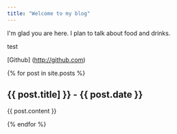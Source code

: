 ```yaml
---
title: "Welcome to my blog"
---
```


I'm glad you are here. I plan to talk about food and drinks.

test

[Github] (http://github.com)

{% for post in site.posts %}
  <h2>{{ post.title] }} - {{ post.date }}</h2>
  <p>{{ post.content }}</p>
{% endfor %}
